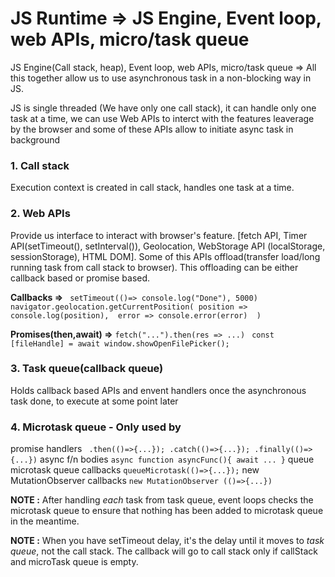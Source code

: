 # JS Runtime => JS Engine, Event loop, web APIs, micro/task queue

JS Engine(Call stack, heap), Event loop, web APIs, micro/task queue => All this together allow us to use asynchronous task in a non-blocking way in JS.

JS is single threaded (We have only one call stack), it can handle only one task at a time, we can use Web APIs to interct with the features leaverage by the browser and some of these APIs  allow to initiate async task in background

### 1. Call stack

Execution context is created in call stack, handles one task at a time.

### 2. Web APIs

Provide us interface to interact with browser's feature. [fetch API, Timer API(setTimeout(), setInterval()), Geolocation, WebStorage API (localStorage, sessionStorage), HTML DOM]. Some of this APIs offload(transfer load/long running task from call stack to browser). This offloading can be either callback based or promise based.

**Callbacks =>** ``` setTimeout(()=> console.log("Done"), 5000)```
```navigator.geolocation.getCurrentPosition( position => console.log(position),  error => console.error(error)  )```

**Promises(then,await) =>** ```fetch("...").then(res => ...)``` ``` const [fileHandle] = await window.showOpenFilePicker();```

### 3. Task queue(callback queue)

Holds callback based APIs and envent handlers once the asynchronous task done, to execute at some point later

### 4. Microtask queue - Only used by 
promise handlers ``` .then(()=>{...}); .catch(()=>{...}); .finally(()=> {...})```
async f/n bodies ``` async function asyncFunc(){ await ... } ```
queue microtask queue callbacks ```queueMicrotask(()=>{...});```
new MutationObserver callbacks ```new MutationObserver (()=>{...})```

**NOTE :** After handling *each* task from task queue, event loops checks the microtask queue to ensure that nothing has been added to microtask queue in the meantime.

 **NOTE  :** When you have setTimeout delay, it's the delay until it moves to *task queue*, not the call stack. The callback will go to call stack only if callStack and microTask queue is empty.
